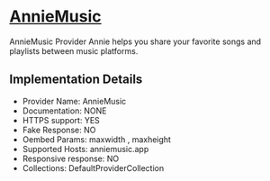 # [AnnieMusic](https://anniemusic.app)

AnnieMusic Provider
Annie helps you share your favorite songs and playlists
between music platforms.

## Implementation Details

- Provider
Name: AnnieMusic
- Documentation: NONE
- HTTPS support: YES
- Fake Response: NO
- Oembed Params: maxwidth , maxheight
- Supported Hosts: anniemusic.app
- Responsive response: NO
- Collections: DefaultProviderCollection


